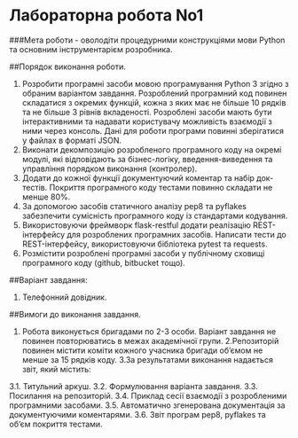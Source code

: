 # Лабораторна робота No1

###Мета роботи - оволодіти процедурними конструкціями мови Python та
основним інструментарієм розробника.

##Порядок виконання роботи.

1. Розробити програмні засоби мовою програмування Python 3 згідно з
обраним варіантом завдання. Розроблений програмний код повинен
складатися з окремих функцій, кожна з яких має не більше 10 рядків та не
більше 3 рівнів вкладеності. Розроблені засоби мають бути
інтерактивними та надавати користувачу можливість взаємодії з ними
через консоль. Дані для роботи програми повинні зберігатися у файлах в
форматі JSON.
2. Виконати декомпозицію розробленого програмного коду на окремі
модулі, які відповідають за бізнес-логіку, введення-виведення та
управління порядком виконання (контролер).
3. Додати до кожної функції документуючий коментар та набір док-тестів.
Покриття програмного коду тестами повинно складати не менше 80%.
4. За допомогою засобів статичного аналізу pep8 та pyflakes забезпечити
сумісність програмного коду із стандартами кодування.
5. Використовуючи фреймворк flask-restful додати реалізацію
REST-інтерфейсу для розроблених програмних засобів. Написати тести до
REST-інтерфейсу, використовуючи бібліотека pytest та requests.
6. Розмістити розроблені програмні засоби у публічному сховищі
програмного коду (github, bitbucket тощо).

##Варіант завдання:

1. Телефонний довідник.

##Вимоги до виконання завдання.

1. Робота виконується бригадами по 2-3 особи. Варіант завдання не
повинен повторюватись в межах академічної групи.
2.Репозиторій повинен містити коміти кожного учасника бригади
об’ємом не менше за 15 рядків коду.
3.За результатами виконання надається звіт, який містить:

3.1. Титульний аркуш.
3.2. Формулювання варіанта завдання.
3.3. Посилання на репозиторій.
3.4. Приклад сесії взаємодії з розробленими програмними
засобами.
3.5. Автоматично згенерована документація за документуючими
коментарями.
3.6. Звіт програм pep8, pyflakes та об’єм покриття тестами.
